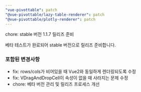 ```yaml
---
"vue-pivottable": patch
"@vue-pivottable/lazy-table-renderer": patch
"@vue-pivottable/plotly-renderer": patch
---
```


chore: stable 버전 1.1.7 릴리즈 준비

베타 테스트가 완료되어 stable 버전으로 릴리즈 준비합니다.

### 포함된 변경사항
- fix: rows/cols가 비어있을 때 Vue2와 동일하게 렌더링되도록 수정
- fix: VDragAndDropCell이 속성이 없을 때 사라지는 문제 수정
- chore: 베타 버전 관리 및 릴리즈 프로세스 개선